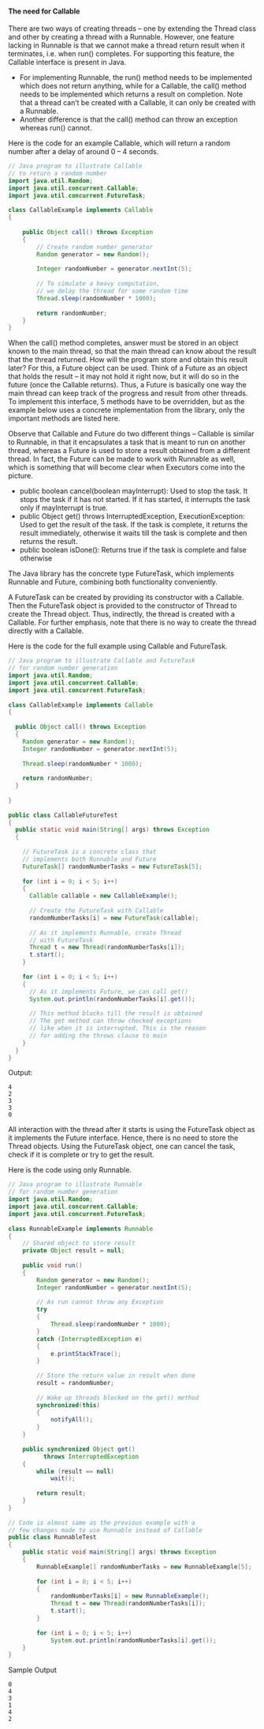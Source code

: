 #### The need for Callable

There are two ways of creating threads – one by extending the Thread class and other by creating a thread with a Runnable. However, one feature lacking in  Runnable is that we cannot make a thread return result when it terminates, i.e. when run() completes. For supporting this feature, the Callable interface is present in Java.


* For implementing Runnable, the run() method needs to be implemented which does not return anything, while for a Callable, the call() method needs to be implemented which returns a result on completion. Note that a thread can’t be created with a Callable, it can only be created with a Runnable.
* Another difference is that the call() method can throw an exception whereas run() cannot.  

Here is the code for an example Callable, which will return a random number after a delay of around 0 – 4 seconds.

```java
// Java program to illustrate Callable
// to return a random number
import java.util.Random;
import java.util.concurrent.Callable;
import java.util.concurrent.FutureTask;
 
class CallableExample implements Callable
{
 
    public Object call() throws Exception
    {
        // Create random number generator
        Random generator = new Random();
 
        Integer randomNumber = generator.nextInt(5);
 
        // To simulate a heavy computation,
        // we delay the thread for some random time
        Thread.sleep(randomNumber * 1000);
 
        return randomNumber;
    }
}
```

When the call() method completes, answer must be stored in an object known to the main thread, so that the main thread can know about the result that the thread returned. How will the program store and obtain this result later? For this, a Future object can be used. Think of a Future as an object that holds the result – it may not hold it right now, but it will do so in the future (once the Callable returns). Thus, a Future is basically one way the main thread can keep track of the progress and result from other threads. To implement this interface, 5 methods have to be overridden, but as the example below uses a concrete implementation from the library, only the important methods are listed here.

Observe that Callable and Future do two different things – Callable is similar to Runnable, in that it encapsulates a task that is meant to run on another thread, whereas a Future is used to store a result obtained from a different thread. In fact, the Future can be made to work with Runnable as well, which is something that will become clear when Executors come into the picture.


* public boolean cancel(boolean mayInterrupt): Used to stop the task. It stops the task if it has not started. If it has started, it interrupts the task only if mayInterrupt is true.
* public Object get() throws InterruptedException, ExecutionException: Used to get the result of the task. If the task is complete, it returns the result immediately, otherwise it waits till the task is complete and then returns the result.
* public boolean isDone(): Returns true if the task is complete and false otherwise

The Java library has the concrete type FutureTask, which implements Runnable and Future, combining both functionality conveniently.

A FutureTask can be created by providing its constructor with a Callable. Then the FutureTask object is provided to the constructor of Thread to create the Thread object. Thus, indirectly, the thread is created with a Callable. For further emphasis, note that there is no way to create the thread directly with a Callable.

Here is the code for the full example using Callable and FutureTask.

```java
// Java program to illustrate Callable and FutureTask
// for random number generation
import java.util.Random;
import java.util.concurrent.Callable;
import java.util.concurrent.FutureTask;
 
class CallableExample implements Callable
{
 
  public Object call() throws Exception
  {
    Random generator = new Random();
    Integer randomNumber = generator.nextInt(5);
 
    Thread.sleep(randomNumber * 1000);
 
    return randomNumber;
  }
 
}
 
public class CallableFutureTest
{
  public static void main(String[] args) throws Exception
  {
 
    // FutureTask is a concrete class that
    // implements both Runnable and Future
    FutureTask[] randomNumberTasks = new FutureTask[5];
 
    for (int i = 0; i < 5; i++)
    {
      Callable callable = new CallableExample();
 
      // Create the FutureTask with Callable
      randomNumberTasks[i] = new FutureTask(callable);
 
      // As it implements Runnable, create Thread
      // with FutureTask
      Thread t = new Thread(randomNumberTasks[i]);
      t.start();
    }
 
    for (int i = 0; i < 5; i++)
    {
      // As it implements Future, we can call get()
      System.out.println(randomNumberTasks[i].get());
 
      // This method blocks till the result is obtained
      // The get method can throw checked exceptions
      // like when it is interrupted. This is the reason
      // for adding the throws clause to main
    }
  }
}
```

Output:

```
4
2
3
3
0
```

All interaction with the thread after it starts is using the FutureTask object as it implements the Future interface. Hence, there is no need to store the Thread objects. Using the FutureTask object, one can cancel the task, check if it is complete or try to get the result.

Here is the code using only Runnable.

```java
// Java program to illustrate Runnable
// for random number generation
import java.util.Random;
import java.util.concurrent.Callable;
import java.util.concurrent.FutureTask;
 
class RunnableExample implements Runnable
{
    // Shared object to store result
    private Object result = null;
 
    public void run()
    {
        Random generator = new Random();
        Integer randomNumber = generator.nextInt(5);
 
        // As run cannot throw any Exception
        try
        {
            Thread.sleep(randomNumber * 1000);
        }
        catch (InterruptedException e)
        {
            e.printStackTrace();
        }
 
        // Store the return value in result when done
        result = randomNumber;
 
        // Wake up threads blocked on the get() method
        synchronized(this)
        {
            notifyAll();
        }
    }
 
    public synchronized Object get()
          throws InterruptedException
    {
        while (result == null)
            wait();
 
        return result;
    }
}
 
// Code is almost same as the previous example with a
// few changes made to use Runnable instead of Callable
public class RunnableTest
{
    public static void main(String[] args) throws Exception
    {
        RunnableExample[] randomNumberTasks = new RunnableExample[5];
 
        for (int i = 0; i < 5; i++)
        {
            randomNumberTasks[i] = new RunnableExample();
            Thread t = new Thread(randomNumberTasks[i]);
            t.start();
        }
 
        for (int i = 0; i < 5; i++)
            System.out.println(randomNumberTasks[i].get());
    }
}
```

Sample Output

```
0
4
3
1
4
2
```
